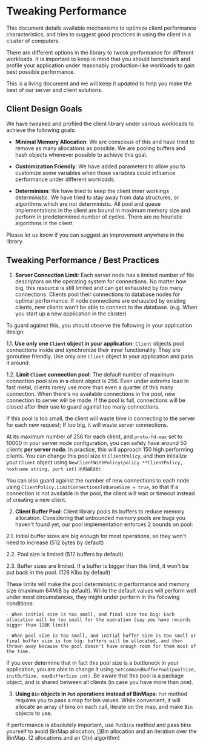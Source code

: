 # Tweaking Performance

This document details available mechanisms to optimize client performance characteristics, and tries to suggest good practices in using the client in a cluster of computers.

There are different options in the library to tweak performance for different workloads. It is important to keep in mind that you should benchmark and profile your application under reasonably production-like workloads to gain best possible performance.

This is a living document and we will keep it updated to help you make the best of our server and client solutions.

## Client Design Goals

We have tweaked and profiled the client library under various workloads to achieve the following goals:

  - **Minimal Memory Allocation**: We are conscious of this and have tried to remove as many allocations as possible. We are pooling buffers and hash objects whenever possible to achieve this goal.

  - **Customization Friendly**: We have added parameters to allow you to customize some variables when those variables could influence performance under different workloads.

  - **Determinism**: We have tried to keep the client inner workings deterministic. We have tried to stay away from data structures, or algorithms which are not deterministic. All pool and queue implementations in the client are bound in maximum memory size and perform in predetermined number of cycles. There are no heuristic algorithms in the client.

Please let us know if you can suggest an improvement anywhere in the library.

## Tweaking Performance / Best Practices

1. **Server Connection Limit**: Each server node has a limited number of file descriptors on the operating system for connections. No matter how big, this resource is still limited and can get exhausted by too many connections. Clients pool their connections to database nodes for optimal performance. If node connections are exhausted by existing clients, new clients won't be able to connect to the database. (e.g. When you start up a new application in the cluster)

  To guard against this, you should observe the following in your application design:

  1.1. **Use only one `Client` object in your application**: `Client` objects pool connections inside and synchronize their inner functionality. They are goroutine friendly. Use only one `Client` object in your application and pass it around.

  1.2. **Limit `Client` connection pool**: The default number of maximum connection pool size in a client object is 256. Even under extreme load in fast metal, clients rarely use more than even a quarter of this many connection. When there's no available connections in the pool, new connection to server will be made. If the pool is full, connections will be closed after their use to guard against too many connections.

  If this pool is too small, the client will waste time in connecting to the server for each new request; If too big, it will waste server connections.

  At its maximum number of 256 for each client, and `proto-fd-max` set to 10000 in your server node configuration, you can safely have around 50 clients **per server node**. In practice, this will approach 150 high performing clients. You can change this pool size in `ClientPolicy`, and then initialize your `Client` object using `NewClientWithPolicy(policy **ClientPolicy, hostname string, port int)` initializer.

  You can also guard against the number of new connections to each node using `ClientPolicy.LimitConnectionsToQueueSize = true`, so that if a connection is not available in the pool, the client will wait or timeout instead of creating a new client.

2. **Client Buffer Pool**: Client library pools its buffers to reduce memory allocation. Considering that unbounded memory pools are bugs you haven't found yet, our pool implementation enforces 2 bounds on pool:

  2.1. Initial buffer sizes are big enough for most operations, so they won't need to increase (512 bytes by default)

  2.2. Pool size is limited (512 buffers by default)

  2.3. Buffer sizes are limited. If a buffer is bigger than this limit, it won't be put back in the pool. (128 Kibs by default)

  These limits will make the pool deterministic in performance and memory size (maximum 64MiB by default). While the default values will perform well under most circumstances, they might under perform in the following conditions:

    - When initial size is too small, and final size too big: Each allocation will be too small for the operation (say you have records bigger than 128K limit)

    - When pool size is too small, and initial buffer size is too small or final buffer size is too big: buffers will be allocated, and then thrown away because the pool doesn't have enough room for them most of the time.

  If you ever determine that in fact this pool size is a bottleneck in your application, you are able to change it using `SetCommandBufferPool(poolSize, initBufSize, maxBufferSize int)`. Be aware that this pool is a package object, and is shared between all clients (in case you have more than one).

3. **Using `Bin` objects in `Put` operations instead of BinMaps**: `Put` method requires you to pass a map for bin values. While convenient, it will allocate an array of bins on each call, iterate on the map, and make `Bin` objects to use.

  If performance is absolutely important, use `PutBins` method and pass bins yourself to avoid BinMap allocation, []Bin allocation and an iteration over the BinMap. (2 allocations and an O(n) algorithm)
